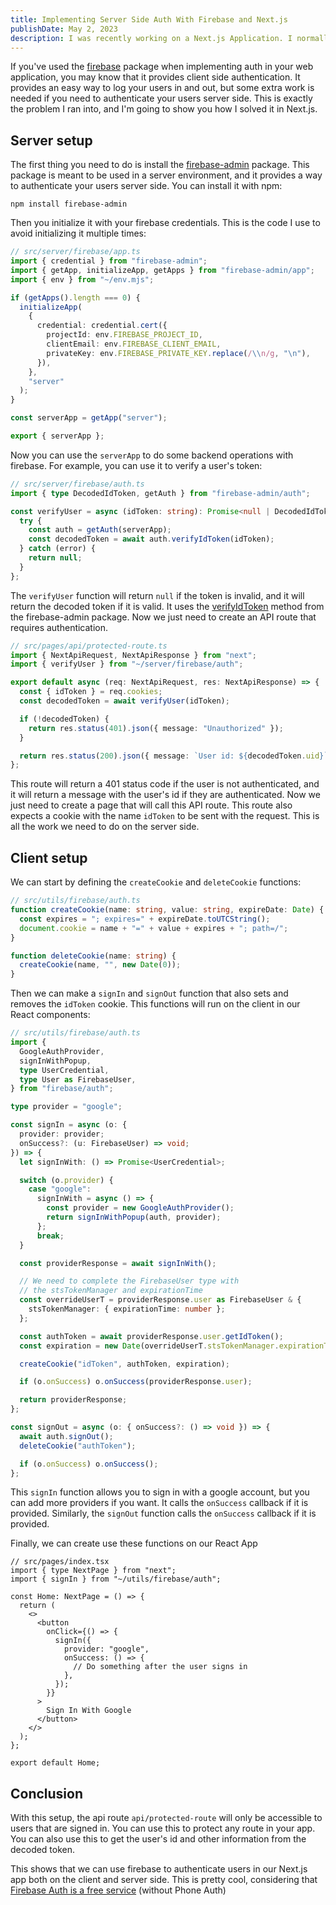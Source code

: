 ```yaml
---
title: Implementing Server Side Auth With Firebase and Next.js
publishDate: May 2, 2023
description: I was recently working on a Next.js Application. I normally use firebase-auth for authentication, but the main library runs client side, and I needed to implement server side authentication. Here's how I did it.
---
```


If you've used the [firebase](https://www.npmjs.com/package/firebase) package when implementing auth in your web application, you may know that it provides client side authentication. It provides an easy way to log your users in and out, but some extra work is needed if you need to authenticate your users server side. This is exactly the problem I ran into, and I'm going to show you how I solved it in Next.js.

## Server setup

The first thing you need to do is install the [firebase-admin](https://www.npmjs.com/package/firebase-admin) package. This package is meant to be used in a server environment, and it provides a way to authenticate your users server side. You can install it with npm:

```
npm install firebase-admin
```

Then you initialize it with your firebase credentials. This is the code I use to avoid initializing it multiple times:

```ts
// src/server/firebase/app.ts
import { credential } from "firebase-admin";
import { getApp, initializeApp, getApps } from "firebase-admin/app";
import { env } from "~/env.mjs";

if (getApps().length === 0) {
  initializeApp(
    {
      credential: credential.cert({
        projectId: env.FIREBASE_PROJECT_ID,
        clientEmail: env.FIREBASE_CLIENT_EMAIL,
        privateKey: env.FIREBASE_PRIVATE_KEY.replace(/\\n/g, "\n"),
      }),
    },
    "server"
  );
}

const serverApp = getApp("server");

export { serverApp };
```

Now you can use the `serverApp` to do some backend operations with firebase. For example, you can use it to verify a user's token:

```ts
// src/server/firebase/auth.ts
import { type DecodedIdToken, getAuth } from "firebase-admin/auth";

const verifyUser = async (idToken: string): Promise<null | DecodedIdToken> => {
  try {
    const auth = getAuth(serverApp);
    const decodedToken = await auth.verifyIdToken(idToken);
  } catch (error) {
    return null;
  }
};
```

The `verifyUser` function will return `null` if the token is invalid, and it will return the decoded token if it is valid. It uses the [verifyIdToken](https://firebase.google.com/docs/auth/admin/verify-id-tokens) method from the firebase-admin package. Now we just need to create an API route that requires authentication.

```ts
// src/pages/api/protected-route.ts
import { NextApiRequest, NextApiResponse } from "next";
import { verifyUser } from "~/server/firebase/auth";

export default async (req: NextApiRequest, res: NextApiResponse) => {
  const { idToken } = req.cookies;
  const decodedToken = await verifyUser(idToken);

  if (!decodedToken) {
    return res.status(401).json({ message: "Unauthorized" });
  }

  return res.status(200).json({ message: `User id: ${decodedToken.uid}` });
};
```

This route will return a 401 status code if the user is not authenticated, and it will return a message with the user's id if they are authenticated. Now we just need to create a page that will call this API route. This route also expects a cookie with the name `idToken` to be sent with the request. This is all the work we need to do on the server side.

## Client setup

We can start by defining the `createCookie` and `deleteCookie` functions:

```ts
// src/utils/firebase/auth.ts
function createCookie(name: string, value: string, expireDate: Date) {
  const expires = "; expires=" + expireDate.toUTCString();
  document.cookie = name + "=" + value + expires + "; path=/";
}

function deleteCookie(name: string) {
  createCookie(name, "", new Date(0));
}
```

Then we can make a `signIn` and `signOut` function that also sets and removes the `idToken` cookie. This functions will run on the client in our React components:

```ts
// src/utils/firebase/auth.ts
import {
  GoogleAuthProvider,
  signInWithPopup,
  type UserCredential,
  type User as FirebaseUser,
} from "firebase/auth";

type provider = "google";

const signIn = async (o: {
  provider: provider;
  onSuccess?: (u: FirebaseUser) => void;
}) => {
  let signInWith: () => Promise<UserCredential>;

  switch (o.provider) {
    case "google":
      signInWith = async () => {
        const provider = new GoogleAuthProvider();
        return signInWithPopup(auth, provider);
      };
      break;
  }

  const providerResponse = await signInWith();

  // We need to complete the FirebaseUser type with
  // the stsTokenManager and expirationTime
  const overrideUserT = providerResponse.user as FirebaseUser & {
    stsTokenManager: { expirationTime: number };
  };

  const authToken = await providerResponse.user.getIdToken();
  const expiration = new Date(overrideUserT.stsTokenManager.expirationTime);

  createCookie("idToken", authToken, expiration);

  if (o.onSuccess) o.onSuccess(providerResponse.user);

  return providerResponse;
};

const signOut = async (o: { onSuccess?: () => void }) => {
  await auth.signOut();
  deleteCookie("authToken");

  if (o.onSuccess) o.onSuccess();
};
```

This `signIn` function allows you to sign in with a google account, but you can add more providers if you want. It calls the `onSuccess` callback if it is provided. Similarly, the `signOut` function calls the `onSuccess` callback if it is provided.

Finally, we can create use these functions on our React App

```tsx
// src/pages/index.tsx
import { type NextPage } from "next";
import { signIn } from "~/utils/firebase/auth";

const Home: NextPage = () => {
  return (
    <>
      <button
        onClick={() => {
          signIn({
            provider: "google",
            onSuccess: () => {
              // Do something after the user signs in
            },
          });
        }}
      >
        Sign In With Google
      </button>
    </>
  );
};

export default Home;
```

## Conclusion

With this setup, the api route `api/protected-route` will only be accessible to users that are signed in. You can use this to protect any route in your app. You can also use this to get the user's id and other information from the decoded token.

This shows that we can use firebase to authenticate users in our Next.js app both on the client and server side. This is pretty cool, considering that [Firebase Auth is a free service](https://firebase.google.com/pricing#authentication) (without Phone Auth)
